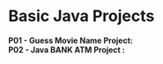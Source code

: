 # Basic Java Projects

<b>P01 - Guess Movie Name  Project: </b><br>
<b>P02 - Java BANK ATM Project :</b>
